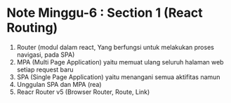 # Note Minggu-6 : Section 1 (React Routing)

1. Router (modul dalam react, Yang berfungsi untuk melakukan proses navigasi, pada SPA)
2. MPA (Multi Page Application) yaitu memuat ulang seluruh halaman web setiap request baru
3. SPA (Single Page Application) yaitu menangani semua aktifitas namun
4. Unggulan SPA dan MPA (rea)
5. Reacr Router v5 (Browser Router, Route, Link)